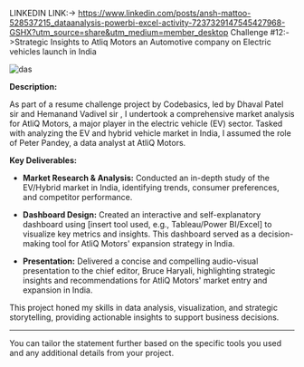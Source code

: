 LINKEDIN LINK:-> https://www.linkedin.com/posts/ansh-mattoo-528537215_dataanalysis-powerbi-excel-activity-7237329147545427968-GSHX?utm_source=share&utm_medium=member_desktop
Challenge #12:->Strategic Insights to Atliq Motors an Automotive company on Electric vehicles launch in India

![das](https://github.com/user-attachments/assets/7dbabe1a-ab7b-44c6-9e8e-955bfe5cdd04)



**Description:**  

As part of a resume challenge project by Codebasics, led by Dhaval Patel sir and Hemanand Vadivel sir , I undertook a comprehensive market analysis for AtliQ Motors, a major player in the electric vehicle (EV) sector. Tasked with analyzing the EV and hybrid vehicle market in India, I assumed the role of Peter Pandey, a data analyst at AtliQ Motors.



**Key Deliverables:**

- **Market Research & Analysis:** Conducted an in-depth study of the EV/Hybrid market in India, identifying trends, consumer preferences, and competitor performance.

- **Dashboard Design:** Created an interactive and self-explanatory dashboard using [insert tool used, e.g., Tableau/Power BI/Excel] to visualize key metrics and insights. This dashboard served as a decision-making tool for AtliQ Motors' expansion strategy in India.

- **Presentation:** Delivered a concise and compelling audio-visual presentation to the chief editor, Bruce Haryali, highlighting strategic insights and recommendations for AtliQ Motors' market entry and expansion in India.



This project honed my skills in data analysis, visualization, and strategic storytelling, providing actionable insights to support business decisions.



---



You can tailor the statement further based on the specific tools you used and any additional details from your project.
